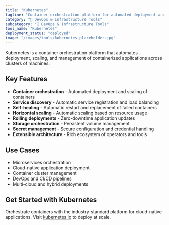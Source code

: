```yaml
---
title: "Kubernetes"
tagline: "Container orchestration platform for automated deployment and scaling"
category: "🔧 DevOps & Infrastructure Tools"
subcategory: "🔧 DevOps & Infrastructure Tools"
tool_name: "Kubernetes"
deployment_status: "deployed"
image: "/images/tools/kubernetes-placeholder.jpg"
---
```

Kubernetes is a container orchestration platform that automates deployment, scaling, and management of containerized applications across clusters of machines.

## Key Features

- **Container orchestration** - Automated deployment and scaling of containers
- **Service discovery** - Automatic service registration and load balancing
- **Self-healing** - Automatic restart and replacement of failed containers
- **Horizontal scaling** - Automatic scaling based on resource usage
- **Rolling deployments** - Zero-downtime application updates
- **Storage orchestration** - Persistent volume management
- **Secret management** - Secure configuration and credential handling
- **Extensible architecture** - Rich ecosystem of operators and tools

## Use Cases

- Microservices orchestration
- Cloud-native application deployment
- Container cluster management
- DevOps and CI/CD pipelines
- Multi-cloud and hybrid deployments

## Get Started with Kubernetes

Orchestrate containers with the industry-standard platform for cloud-native applications. Visit [kubernetes.io](https://kubernetes.io) to deploy at scale.
